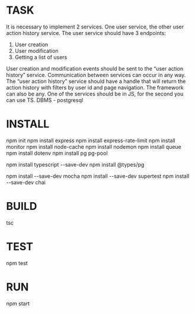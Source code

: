 # TASK
It is necessary to implement 2 services. One user service, the other user action history service. The user service should have 3 endpoints:

1. User creation
2. User modification
3. Getting a list of users

User creation and modification events should be sent to the “user action history” service. Communication between services can occur in any way.
The “user action history” service should have a handle that will return the action history with filters by user id and page navigation. The framework can also be any. One of the services should be in JS, for the second you can use TS. DBMS - postgresql

# INSTALL
npm init
npm install express
npm install express-rate-limit
npm install monitor
npm install node-cache
npm install nodemon
npm install queue
npm install dotenv
npm install pg pg-pool
<!-- npm install -g typescript -->
npm install typescript --save-dev
npm install @types/pg

npm install --save-dev mocha
npm install --save-dev supertest
npm install --save-dev chai

# BUILD
tsc

# TEST
npm test

# RUN
npm start